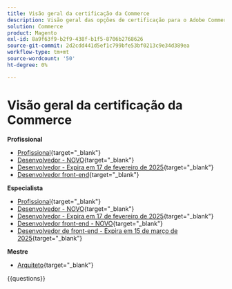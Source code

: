 ```yaml
---
title: Visão geral da certificação da Commerce
description: Visão geral das opções de certificação para o Adobe Commerce
solution: Commerce
product: Magento
exl-id: 8a9f63f9-b2f9-438f-b1f5-8706b2768626
source-git-commit: 2d2cdd441d5ef1c799bfe53bf0213c9e34d389ea
workflow-type: tm+mt
source-wordcount: '50'
ht-degree: 0%

---
```


# Visão geral da certificação da Commerce

**Profissional**

* [Profissional](https://certification.adobe.com/certification/business-practitioner-professional){target="_blank"} <!--AD0-E712-->
* [Desenvolvedor - NOVO](https://certification.adobe.com/certification/adobe-commerce-developer-professional-v2){target="_blank"} <!--AD0-E724-->
* [Desenvolvedor - Expira em 17 de fevereiro de 2025](https://certification.adobe.com/certification/commerce-developer-professional){target="_blank"} <!--AD0-E717-->
* [Desenvolvedor front-end](https://certification.adobe.com/certification/front-end-developer-professional){target="_blank"} <!--AD0-E721-->

**Especialista**

* [Profissional](https://certification.adobe.com/certification/adobe-commerce-business-practitioner-expert){target="_blank"} <!--AD0-E708-->
* [Desenvolvedor - NOVO](https://certification.adobe.com/certification/adobe-commerce-developer-expert-v2){target="_blank"} <!--AD0-E716-->
* [Desenvolvedor - Expira em 17 de fevereiro de 2025](https://certification.adobe.com/certification/adobe-commerce-developer-expert){target="_blank"} <!--AD0-E716-->
* [Desenvolvedor front-end - NOVO](https://certification.adobe.com/certification/front-end-developer-expert-v2){target="_blank"} <!--AD0-E727-->
* [Desenvolvedor de front-end - Expira em 15 de março de 2025](https://certification.adobe.com/certification/front-end-developer-expert){target="_blank"} <!--AD0-E720-->

**Mestre**

* [Arquiteto](https://certification.adobe.com/certification/commerce-architect-master){target="_blank"} <!--AD0-E722-->

{{questions}}

